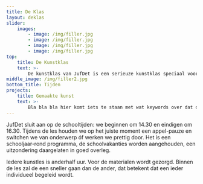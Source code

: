 ```yaml
---
title: De Klas
layout: deklas
slider:
    images:
        - image: /img/filler.jpg
        - image: /img/filler.jpg
        - image: /img/filler.jpg
        - image: /img/filler.jpg
top:
    title: De Kunstklas
    text: >-
        De kunstklas van JufDet is een serieuze kunstklas speciaal voor kinderen tussen de 9 en 14 jaar oud, waar echt les wordt gegeven. We nemen theorie door over de technieken die we gebruiken en kijken naar grote kunstenaars zoals Matisse, Rembrandt en Van Gogh en wat hen zo speciaal maakt. We leren ook tekenen, creatief denken, schilderen, kleien en onze fantasie op papier zetten.
middle_image: /img/filler2.jpg
bottom_title: Tijden
projects: 
    title: Gemaakte kunst
    text: >-
        Bla bla bla hier komt iets te staan met wat keywords over dat dit wat dingen zijn die de kinderen hebben gemaakt. Hartstikke leuk om dat ook een beetje in de site te verwerken, kunnen zoveel posts als we willen er onder knallen gesorteerd op datum meest recent
---
```

JufDet sluit aan op de schooltijden: we beginnen om 14.30 en eindigen om 16.30. Tijdens de les houden we op het juiste moment een appel-pauze en switchen we van onderwerp óf werken we prettig door. Het is een schooljaar-rond programma, de schoolvakanties worden aangehouden, een uitzondering daargelaten in goed overleg.

Iedere kunstles is anderhalf uur. Voor de materialen wordt gezorgd. Binnen de les zal de een sneller gaan dan de ander, dat betekent dat een ieder individueel begeleid wordt.